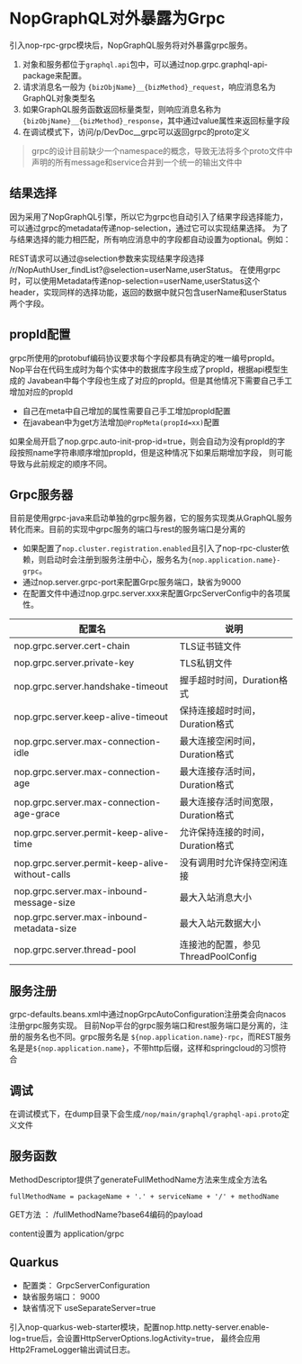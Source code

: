 # NopGraphQL对外暴露为Grpc

引入nop-rpc-grpc模块后，NopGraphQL服务将对外暴露grpc服务。

1. 对象和服务都位于`graphql.api`包中，可以通过nop.grpc.graphql-api-package来配置。
2. 请求消息名一般为 `{bizObjName}__{bizMethod}_request`，响应消息名为GraphQL对象类型名
3. 如果GraphQL服务函数返回标量类型，则响应消息名称为 `{bizObjName}__{bizMethod}_response`，其中通过value属性来返回标量字段
4. 在调试模式下，访问/p/DevDoc\_\_grpc可以返回grpc的proto定义

> grpc的设计目前缺少一个namespace的概念，导致无法将多个proto文件中声明的所有message和service合并到一个统一的输出文件中

## 结果选择

因为采用了NopGraphQL引擎，所以它为grpc也自动引入了结果字段选择能力，可以通过grpc的metadata传递nop-selection，通过它可以实现结果选择。
为了与结果选择的能力相匹配，所有响应消息中的字段都自动设置为optional。例如：

REST请求可以通过@selection参数来实现结果字段选择 /r/NopAuthUser\_findList?@selection=userName,userStatus。
在使用grpc时，可以使用Metadata传递nop-selection=userName,userStatus这个header，实现同样的选择功能，返回的数据中就只包含userName和userStatus两个字段。

## propId配置

grpc所使用的protobuf编码协议要求每个字段都具有确定的唯一编号propId。Nop平台在代码生成时为每个实体中的数据库字段生成了propId，根据api模型生成的
Javabean中每个字段也生成了对应的propId。但是其他情况下需要自己手工增加对应的propId

* 自己在meta中自己增加的属性需要自己手工增加propId配置
* 在javabean中为get方法增加`@PropMeta(propId=xx)`配置

如果全局开启了nop.grpc.auto-init-prop-id=true，则会自动为没有propId的字段按照name字符串顺序增加propId，但是这种情况下如果后期增加字段，
则可能导致与此前规定的顺序不同。

## Grpc服务器

目前是使用grpc-java来启动单独的grpc服务器，它的服务实现类从GraphQL服务转化而来。目前的实现中grpc服务的端口与rest的服务端口是分离的

* 如果配置了`nop.cluster.registration.enabled`且引入了nop-rpc-cluster依赖，则启动时会注册到服务注册中心，服务名为`{nop.application.name}-grpc`。
* 通过nop.server.grpc-port来配置Grpc服务端口，缺省为9000
* 在配置文件中通过nop.grpc.server.xxx来配置GrpcServerConfig中的各项属性。

|配置名|说明|
|---|---|
|nop.grpc.server.cert-chain|TLS证书链文件|
|nop.grpc.server.private-key|TLS私钥文件|
|nop.grpc.server.handshake-timeout|握手超时时间，Duration格式|
|nop.grpc.server.keep-alive-timeout|保持连接超时时间，Duration格式|
|nop.grpc.server.max-connection-idle|最大连接空闲时间，Duration格式|
|nop.grpc.server.max-connection-age|最大连接存活时间，Duration格式|
|nop.grpc.server.max-connection-age-grace|最大连接存活时间宽限，Duration格式|
|nop.grpc.server.permit-keep-alive-time|允许保持连接的时间，Duration格式|
|nop.grpc.server.permit-keep-alive-without-calls|没有调用时允许保持空闲连接|
|nop.grpc.server.max-inbound-message-size|最大入站消息大小|
|nop.grpc.server.max-inbound-metadata-size|最大入站元数据大小|
|nop.grpc.server.thread-pool|连接池的配置，参见ThreadPoolConfig|

## 服务注册

grpc-defaults.beans.xml中通过nopGrpcAutoConfiguration注册类会向nacos注册grpc服务实现。
目前Nop平台的grpc服务端口和rest服务端口是分离的，注册的服务名也不同。grpc服务名是
`${nop.application.name}-rpc`，而REST服务名是是`${nop.application.name}`，不带http后缀，这样和springcloud的习惯符合

## 调试

在调试模式下，在dump目录下会生成`/nop/main/graphql/graphql-api.proto`定义文件

## 服务函数

MethodDescriptor提供了generateFullMethodName方法来生成全方法名

```
fullMethodName = packageName + '.' + serviceName + '/' + methodName
```

GET方法 ： /fullMethodName?base64编码的payload

content设置为 application/grpc

## Quarkus

* 配置类： GrpcServerConfiguration
* 缺省服务端口： 9000
* 缺省情况下 useSeparateServer=true

引入nop-quarkus-web-starter模块，配置nop.http.netty-server.enable-log=true后，会设置HttpServerOptions.logActivity=true，
最终会应用Http2FrameLogger输出调试日志。

